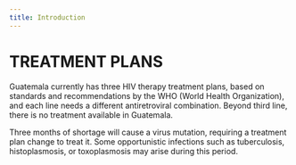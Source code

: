 ```yaml
---
title: Introduction
---
```


# TREATMENT PLANS

Guatemala currently has three HIV therapy treatment plans, based on standards and recommendations by the WHO (World Health Organization), and each line needs a different antiretroviral combination. Beyond third line, there is no treatment available in Guatemala.

Three months of shortage will cause a virus mutation, requiring a treatment plan change to treat it. Some opportunistic infections such as tuberculosis, histoplasmosis, or toxoplasmosis may arise during this period.
